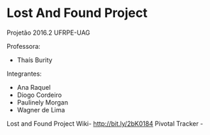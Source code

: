 # Lost And Found Project
Projetão 2016.2  UFRPE-UAG

Professora: 
  - Thaís Burity

Integrantes:
  - Ana Raquel
  - Diogo Cordeiro
  - Paulinely Morgan
  - Wagner de Lima
  
Lost and Found Project Wiki- http://bit.ly/2bK0184
Pivotal Tracker - 
